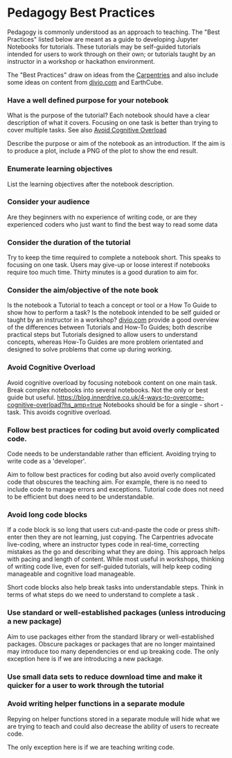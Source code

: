 # Pedagogy Best Practices
Pedagogy is commonly understood as an approach to teaching.  The "Best Practices" listed below are meant as a guide
to developing Jupyter Notebooks for tutorials.  These tutorials may be self-guided tutorials intended for users to work through
on their own; or tutorials taught by an instructor in a workshop or hackathon environment.

The "Best Practices" draw on ideas from the [Carpentries](https://software-carpentry.org/) and also include some ideas on
content from [divio.com](divio.com) and EarthCube.

### Have a well defined purpose for your notebook
What is the purpose of the tutorial?  Each notebook should have a clear description of what it covers.  Focusing on one task
is better than trying to cover multiple tasks.  See also [Avoid Cognitive Overload](#avoid-cognitive-overload)

Describe the purpose or aim of the notebook as an introduction.  If the aim is to produce a plot, include a PNG of the plot to show
the end result.

### Enumerate learning objectives
List the learning objectives after the notebook description.

### Consider your audience
Are they beginners with no experience of writing code, or are they experienced coders who just want to find the best way to read some data 

### Consider the duration of the tutorial
Try to keep the time required to complete a notebook short.  This speaks to focusing on one task.  Users may give-up or loose interest if notebooks require too much time.
Thirty minutes is a good duration to aim for.

### Consider the aim/objective of the note book
Is the notebook a Tutorial to teach a concept or tool or a How To Guide to show how to perform a task?  Is the notebook intended to be self guided or taught by an instructor in a workshop?
[divio.com](https://documentation.divio.com/structure/) provide a good overview of the differences between Tutorials and How-To Guides; both describe practical steps but Tutorials designed
to allow users to understand concepts, whereas How-To Guides are more problem orientated and designed to solve problems that come up during working.  


### Avoid Cognitive Overload 
Avoid cognitive overload by focusing notebook content on one main task.  Break complex notebooks into several notebooks.
Not the only or best guide but useful. https://blog.innerdrive.co.uk/4-ways-to-overcome-cognitive-overload?hs_amp=true
Notebooks should be for a single - short - task.  This avoids cognitive overload.

### Follow best practices for coding but avoid overly complicated code.
Code needs to be understandable rather than efficient.  Avoiding trying to write code as a 'developer'.

Aim to follow best practices for coding but also avoid overly complicated code that obscures the teaching aim.  For example, there is no need to
include code to manage errors and exceptions.  Tutorial code does not need to be efficient but does need to be understandable.

### Avoid long code blocks
If a code block is so long that users cut-and-paste the code or press shift-enter then they are not learning, just copying.  The Carpentries advocate live-coding,
where an instructor types code in real-time, correcting mistakes as the go and describing what they are doing.  This approach helps with pacing and length of content.
While most useful in workshops, thinking of writing code live, even for self-guided tutorials, will help keep coding manageable and cognitive load manageable.

Short code blocks also help break tasks into understandable steps.  Think in terms of what steps do we need to understand to complete a task <include and example here>.

### Use standard or well-established packages (unless introducing a new package)
Aim to use packages either from the standard library or well-established packages.  Obscure packages or packages that are no longer
maintained may introduce too many dependencies or end up breaking code.  The only exception here is if we are introducing a new package.

### Use small data sets to reduce download time and make it quicker for a user to work through the tutorial

### Avoid writing helper functions in a separate module
Repying on helper functions stored in a separate module will hide what we are trying to teach and could also decrease the ability of users to recreate code.

The only exception here is if we are teaching writing code.
